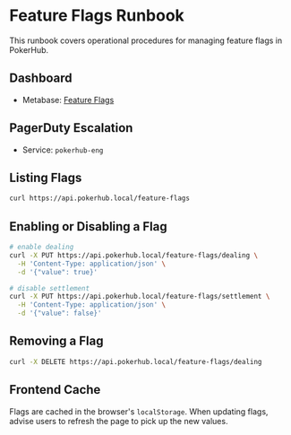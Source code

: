 # Feature Flags Runbook

This runbook covers operational procedures for managing feature flags in PokerHub.

## Dashboard
- Metabase: [Feature Flags](../analytics-dashboards.md)

## PagerDuty Escalation
- Service: `pokerhub-eng`

## Listing Flags

```bash
curl https://api.pokerhub.local/feature-flags
```

## Enabling or Disabling a Flag

```bash
# enable dealing
curl -X PUT https://api.pokerhub.local/feature-flags/dealing \
  -H 'Content-Type: application/json' \
  -d '{"value": true}'

# disable settlement
curl -X PUT https://api.pokerhub.local/feature-flags/settlement \
  -H 'Content-Type: application/json' \
  -d '{"value": false}'
```

## Removing a Flag

```bash
curl -X DELETE https://api.pokerhub.local/feature-flags/dealing
```

## Frontend Cache

Flags are cached in the browser's `localStorage`. When updating flags,
advise users to refresh the page to pick up the new values.
